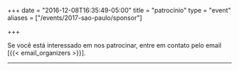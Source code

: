 +++
date = "2016-12-08T16:35:49-05:00"
title = "patrocínio"
type = "event"
aliases = ["/events/2017-sao-paulo/sponsor"]


+++

Se você está interessado em nos patrocinar, entre em contato pelo email [{{< email_organizers >}}].

<hr>

